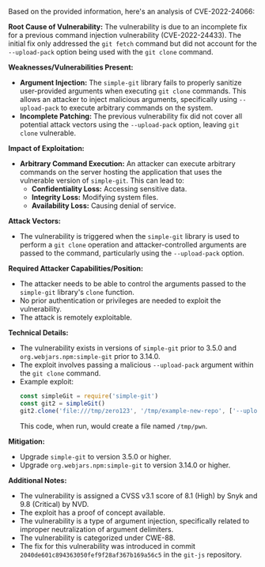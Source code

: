 Based on the provided information, here's an analysis of CVE-2022-24066:

**Root Cause of Vulnerability:**
The vulnerability is due to an incomplete fix for a previous command injection vulnerability (CVE-2022-24433). The initial fix only addressed the `git fetch` command but did not account for the `--upload-pack` option being used with the `git clone` command.

**Weaknesses/Vulnerabilities Present:**
- **Argument Injection:** The `simple-git` library fails to properly sanitize user-provided arguments when executing `git clone` commands. This allows an attacker to inject malicious arguments, specifically using `--upload-pack` to execute arbitrary commands on the system.
- **Incomplete Patching:** The previous vulnerability fix did not cover all potential attack vectors using the `--upload-pack` option, leaving `git clone` vulnerable.

**Impact of Exploitation:**
- **Arbitrary Command Execution:** An attacker can execute arbitrary commands on the server hosting the application that uses the vulnerable version of `simple-git`. This can lead to:
  - **Confidentiality Loss:** Accessing sensitive data.
  - **Integrity Loss:** Modifying system files.
  - **Availability Loss:** Causing denial of service.

**Attack Vectors:**
- The vulnerability is triggered when the `simple-git` library is used to perform a `git clone` operation and attacker-controlled arguments are passed to the command, particularly using the `--upload-pack` option.

**Required Attacker Capabilities/Position:**
- The attacker needs to be able to control the arguments passed to the `simple-git` library's `clone` function.
- No prior authentication or privileges are needed to exploit the vulnerability.
- The attack is remotely exploitable.

**Technical Details:**

- The vulnerability exists in versions of `simple-git` prior to 3.5.0 and `org.webjars.npm:simple-git` prior to 3.14.0.
- The exploit involves passing a malicious `--upload-pack` argument within the `git clone` command.
- Example exploit:
  ```javascript
  const simpleGit = require('simple-git')
  const git2 = simpleGit()
  git2.clone('file:///tmp/zero123', '/tmp/example-new-repo', ['--upload-pack=touch /tmp/pwn']);
  ```
  This code, when run, would create a file named `/tmp/pwn`.

**Mitigation:**

- Upgrade `simple-git` to version 3.5.0 or higher.
- Upgrade `org.webjars.npm:simple-git` to version 3.14.0 or higher.

**Additional Notes:**

- The vulnerability is assigned a CVSS v3.1 score of 8.1 (High) by Snyk and 9.8 (Critical) by NVD.
- The exploit has a proof of concept available.
- The vulnerability is a type of argument injection, specifically related to improper neutralization of argument delimiters.
- The vulnerability is categorized under CWE-88.
- The fix for this vulnerability was introduced in commit `2040de601c894363050fef9f28af367b169a56c5` in the `git-js` repository.